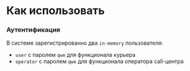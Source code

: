 Как использовать
======================================
### Аутентификация
В системе зарегистрированно два ```in-memory``` пользователя:
* ```user``` с паролем ```qwe``` для функционала курьера
* ```operator``` с паролем ```qwe``` для функционала оператора call-центра
